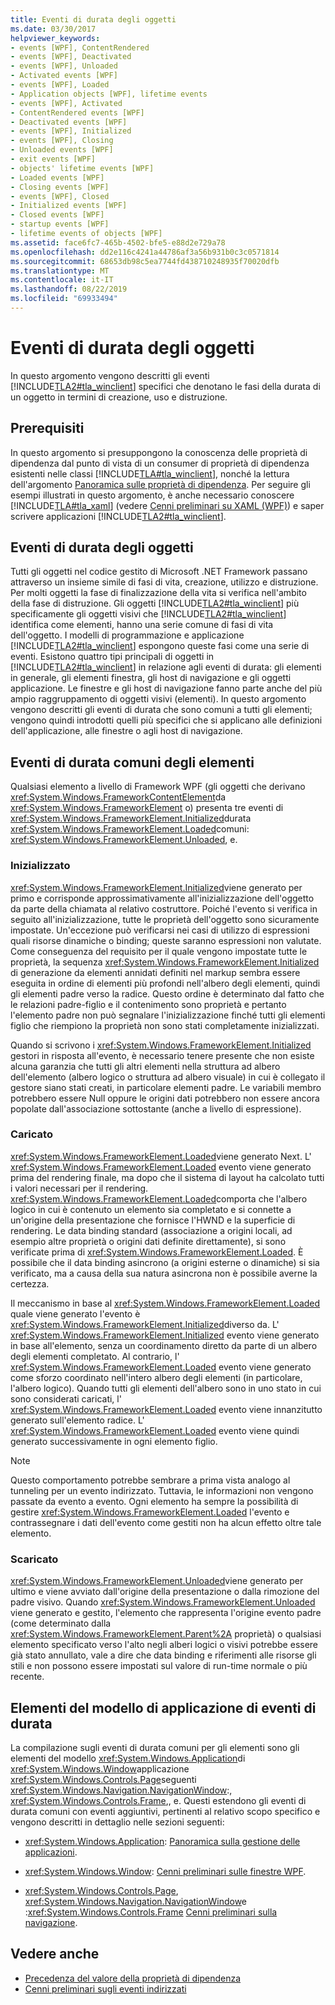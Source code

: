 ```yaml
---
title: Eventi di durata degli oggetti
ms.date: 03/30/2017
helpviewer_keywords:
- events [WPF], ContentRendered
- events [WPF], Deactivated
- events [WPF], Unloaded
- Activated events [WPF]
- events [WPF], Loaded
- Application objects [WPF], lifetime events
- events [WPF], Activated
- ContentRendered events [WPF]
- Deactivated events [WPF]
- events [WPF], Initialized
- events [WPF], Closing
- Unloaded events [WPF]
- exit events [WPF]
- objects' lifetime events [WPF]
- Loaded events [WPF]
- Closing events [WPF]
- events [WPF], Closed
- Initialized events [WPF]
- Closed events [WPF]
- startup events [WPF]
- lifetime events of objects [WPF]
ms.assetid: face6fc7-465b-4502-bfe5-e88d2e729a78
ms.openlocfilehash: dd2e116c4241a44786af3a56b931b0c3c0571814
ms.sourcegitcommit: 68653db98c5ea7744fd438710248935f70020dfb
ms.translationtype: MT
ms.contentlocale: it-IT
ms.lasthandoff: 08/22/2019
ms.locfileid: "69933494"
---
```

# <a name="object-lifetime-events"></a>Eventi di durata degli oggetti
In questo argomento vengono descritti gli eventi [!INCLUDE[TLA2#tla_winclient](../../../../includes/tla2sharptla-winclient-md.md)] specifici che denotano le fasi della durata di un oggetto in termini di creazione, uso e distruzione.  

<a name="prerequisites"></a>   
## <a name="prerequisites"></a>Prerequisiti  
 In questo argomento si presuppongono la conoscenza delle proprietà di dipendenza dal punto di vista di un consumer di proprietà di dipendenza esistenti nelle classi [!INCLUDE[TLA#tla_winclient](../../../../includes/tlasharptla-winclient-md.md)], nonché la lettura dell'argomento [Panoramica sulle proprietà di dipendenza](dependency-properties-overview.md). Per seguire gli esempi illustrati in questo argomento, è anche necessario conoscere [!INCLUDE[TLA#tla_xaml](../../../../includes/tlasharptla-xaml-md.md)] (vedere [Cenni preliminari su XAML (WPF)](xaml-overview-wpf.md)) e saper scrivere applicazioni [!INCLUDE[TLA2#tla_winclient](../../../../includes/tla2sharptla-winclient-md.md)].  
  
<a name="intro"></a>   
## <a name="object-lifetime-events"></a>Eventi di durata degli oggetti  
 Tutti gli oggetti nel codice gestito di Microsoft .NET Framework passano attraverso un insieme simile di fasi di vita, creazione, utilizzo e distruzione. Per molti oggetti la fase di finalizzazione della vita si verifica nell'ambito della fase di distruzione. Gli oggetti [!INCLUDE[TLA2#tla_winclient](../../../../includes/tla2sharptla-winclient-md.md)] più specificamente gli oggetti visivi che [!INCLUDE[TLA2#tla_winclient](../../../../includes/tla2sharptla-winclient-md.md)] identifica come elementi, hanno una serie comune di fasi di vita dell'oggetto. I modelli di programmazione e applicazione [!INCLUDE[TLA2#tla_winclient](../../../../includes/tla2sharptla-winclient-md.md)] espongono queste fasi come una serie di eventi. Esistono quattro tipi principali di oggetti in [!INCLUDE[TLA2#tla_winclient](../../../../includes/tla2sharptla-winclient-md.md)] in relazione agli eventi di durata: gli elementi in generale, gli elementi finestra, gli host di navigazione e gli oggetti applicazione. Le finestre e gli host di navigazione fanno parte anche del più ampio raggruppamento di oggetti visivi (elementi). In questo argomento vengono descritti gli eventi di durata che sono comuni a tutti gli elementi; vengono quindi introdotti quelli più specifici che si applicano alle definizioni dell'applicazione, alle finestre o agli host di navigazione.  
  
<a name="common_events"></a>   
## <a name="common-lifetime-events-for-elements"></a>Eventi di durata comuni degli elementi  
 Qualsiasi elemento a livello di Framework WPF (gli oggetti che derivano <xref:System.Windows.FrameworkContentElement>da <xref:System.Windows.FrameworkElement> o) presenta tre eventi di <xref:System.Windows.FrameworkElement.Initialized>durata <xref:System.Windows.FrameworkElement.Loaded>comuni: <xref:System.Windows.FrameworkElement.Unloaded>, e.  
  
### <a name="initialized"></a>Inizializzato  
 <xref:System.Windows.FrameworkElement.Initialized>viene generato per primo e corrisponde approssimativamente all'inizializzazione dell'oggetto da parte della chiamata al relativo costruttore. Poiché l'evento si verifica in seguito all'inizializzazione, tutte le proprietà dell'oggetto sono sicuramente impostate. Un'eccezione può verificarsi nei casi di utilizzo di espressioni quali risorse dinamiche o binding; queste saranno espressioni non valutate. Come conseguenza del requisito per il quale vengono impostate tutte le proprietà, la sequenza <xref:System.Windows.FrameworkElement.Initialized> di generazione da elementi annidati definiti nel markup sembra essere eseguita in ordine di elementi più profondi nell'albero degli elementi, quindi gli elementi padre verso la radice. Questo ordine è determinato dal fatto che le relazioni padre-figlio e il contenimento sono proprietà e pertanto l'elemento padre non può segnalare l'inizializzazione finché tutti gli elementi figlio che riempiono la proprietà non sono stati completamente inizializzati.  
  
 Quando si scrivono i <xref:System.Windows.FrameworkElement.Initialized> gestori in risposta all'evento, è necessario tenere presente che non esiste alcuna garanzia che tutti gli altri elementi nella struttura ad albero dell'elemento (albero logico o struttura ad albero visuale) in cui è collegato il gestore siano stati creati, in particolare elementi padre. Le variabili membro potrebbero essere Null oppure le origini dati potrebbero non essere ancora popolate dall'associazione sottostante (anche a livello di espressione).  
  
### <a name="loaded"></a>Caricato  
 <xref:System.Windows.FrameworkElement.Loaded>viene generato Next. L' <xref:System.Windows.FrameworkElement.Loaded> evento viene generato prima del rendering finale, ma dopo che il sistema di layout ha calcolato tutti i valori necessari per il rendering. <xref:System.Windows.FrameworkElement.Loaded>comporta che l'albero logico in cui è contenuto un elemento sia completato e si connette a un'origine della presentazione che fornisce l'HWND e la superficie di rendering. Le data binding standard (associazione a origini locali, ad esempio altre proprietà o origini dati definite direttamente), si sono verificate prima di <xref:System.Windows.FrameworkElement.Loaded>. È possibile che il data binding asincrono (a origini esterne o dinamiche) si sia verificato, ma a causa della sua natura asincrona non è possibile averne la certezza.  
  
 Il meccanismo in base al <xref:System.Windows.FrameworkElement.Loaded> quale viene generato l'evento è <xref:System.Windows.FrameworkElement.Initialized>diverso da. L' <xref:System.Windows.FrameworkElement.Initialized> evento viene generato in base all'elemento, senza un coordinamento diretto da parte di un albero degli elementi completato. Al contrario, l' <xref:System.Windows.FrameworkElement.Loaded> evento viene generato come sforzo coordinato nell'intero albero degli elementi (in particolare, l'albero logico). Quando tutti gli elementi dell'albero sono in uno stato in cui sono considerati caricati, l' <xref:System.Windows.FrameworkElement.Loaded> evento viene innanzitutto generato sull'elemento radice. L' <xref:System.Windows.FrameworkElement.Loaded> evento viene quindi generato successivamente in ogni elemento figlio.  
  
> [!NOTE]
> Questo comportamento potrebbe sembrare a prima vista analogo al tunneling per un evento indirizzato. Tuttavia, le informazioni non vengono passate da evento a evento. Ogni elemento ha sempre la possibilità di gestire <xref:System.Windows.FrameworkElement.Loaded> l'evento e contrassegnare i dati dell'evento come gestiti non ha alcun effetto oltre tale elemento.  
  
### <a name="unloaded"></a>Scaricato  
 <xref:System.Windows.FrameworkElement.Unloaded>viene generato per ultimo e viene avviato dall'origine della presentazione o dalla rimozione del padre visivo. Quando <xref:System.Windows.FrameworkElement.Unloaded> viene generato e gestito, l'elemento che rappresenta l'origine evento padre (come determinato dalla <xref:System.Windows.FrameworkElement.Parent%2A> proprietà) o qualsiasi elemento specificato verso l'alto negli alberi logici o visivi potrebbe essere già stato annullato, vale a dire che data binding e riferimenti alle risorse gli stili e non possono essere impostati sul valore di run-time normale o più recente.  
  
<a name="application_model_elements"></a>   
## <a name="lifetime-events-application-model-elements"></a>Elementi del modello di applicazione di eventi di durata  
 La compilazione sugli eventi di durata comuni per gli elementi sono gli elementi del modello <xref:System.Windows.Application>di <xref:System.Windows.Window>applicazione <xref:System.Windows.Controls.Page>seguenti <xref:System.Windows.Navigation.NavigationWindow>:, <xref:System.Windows.Controls.Frame>,, e. Questi estendono gli eventi di durata comuni con eventi aggiuntivi, pertinenti al relativo scopo specifico e vengono descritti in dettaglio nelle sezioni seguenti:  
  
- <xref:System.Windows.Application>: [Panoramica sulla gestione delle applicazioni](../app-development/application-management-overview.md).  
  
- <xref:System.Windows.Window>: [Cenni preliminari sulle finestre WPF](../app-development/wpf-windows-overview.md).  
  
- <xref:System.Windows.Controls.Page>, <xref:System.Windows.Navigation.NavigationWindow>e :<xref:System.Windows.Controls.Frame> [Cenni preliminari sulla navigazione](../app-development/navigation-overview.md).  
  
## <a name="see-also"></a>Vedere anche

- [Precedenza del valore della proprietà di dipendenza](dependency-property-value-precedence.md)
- [Cenni preliminari sugli eventi indirizzati](routed-events-overview.md)
